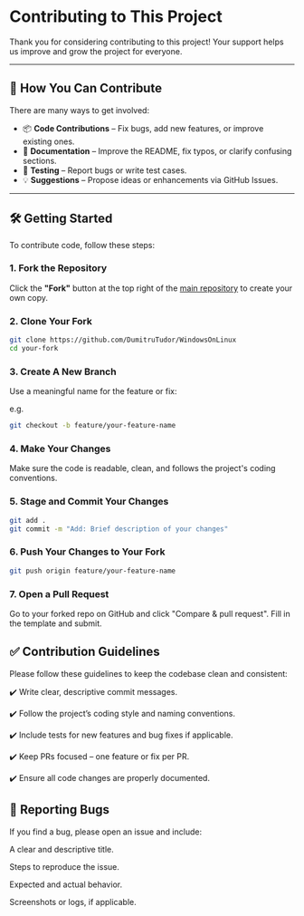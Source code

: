 # Contributing to This Project

Thank you for considering contributing to this project! Your support helps us improve and grow the project for everyone.

---

## 🚀 How You Can Contribute

There are many ways to get involved:

- 📦 **Code Contributions** – Fix bugs, add new features, or improve existing ones.
- 📝 **Documentation** – Improve the README, fix typos, or clarify confusing sections.
- 🧪 **Testing** – Report bugs or write test cases.
- 💡 **Suggestions** – Propose ideas or enhancements via GitHub Issues.

---

## 🛠️ Getting Started

To contribute code, follow these steps:

### 1. Fork the Repository

Click the **"Fork"** button at the top right of the [main repository](https://github.com/DumitruTudor/WindowsOnLinux) to create your own copy.

### 2. Clone Your Fork

```bash
git clone https://github.com/DumitruTudor/WindowsOnLinux
cd your-fork
```

### 3. Create A New Branch

Use a meaningful name for the feature or fix:

e.g.

```bash
git checkout -b feature/your-feature-name
```

### 4. Make Your Changes

Make sure the code is readable, clean, and follows the project's coding conventions.

### 5. Stage and Commit Your Changes

```bash
git add .
git commit -m "Add: Brief description of your changes"
```

### 6. Push Your Changes to Your Fork

```bash
git push origin feature/your-feature-name
```

### 7. Open a Pull Request

Go to your forked repo on GitHub and click "Compare & pull request". Fill in the template and submit.

## ✅ Contribution Guidelines

Please follow these guidelines to keep the codebase clean and consistent:

✔️ Write clear, descriptive commit messages.

✔️ Follow the project’s coding style and naming conventions.

✔️ Include tests for new features and bug fixes if applicable.

✔️ Keep PRs focused – one feature or fix per PR.

✔️ Ensure all code changes are properly documented.

## 🧪 Reporting Bugs

If you find a bug, please open an issue and include:

A clear and descriptive title.

Steps to reproduce the issue.

Expected and actual behavior.

Screenshots or logs, if applicable.
